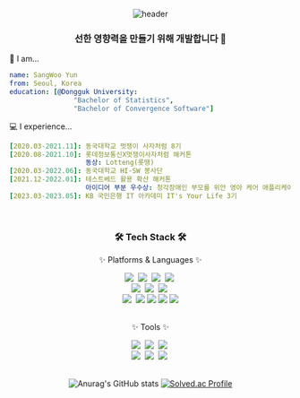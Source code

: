 <div align='center'>

![header](https://capsule-render.vercel.app/api?type=waving&color=auto&height=250&section=header&text=I'm%20Awarduuu!&fontSize=90&animation=fadeIn&fontAlignY=38)
  
</div>

<div align='center' > 
  <h3>
    선한 영향력을 만들기 위해 개발합니다 👋 
  </h3>
</div>

💬 I am...

```yaml
name: SangWoo Yun
from: Seoul, Korea
education: [@Dongguk University:
                "Bachelor of Statistics", 
                "Bachelor of Convergence Software"]
```

💻 I experience...

```yaml
[2020.03-2021.11]: 동국대학교 멋쟁이 사자처럼 8기
[2020.08-2021.10]: 롯데정보통신X멋쟁이사자처럼 해커톤 
                   동상: Lotteng(롯땡)
[2020.03-2022.06]: 동국대학교 HI-SW 봉사단
[2021.12-2022.01]: 테스트베드 활용 확산 해커톤
                   아이디어 부분 우수상: 청각장애인 부모를 위안 영아 케어 애플리케이션
[2023.03-2023.05]: KB 국민은행 IT 아카데미 IT's Your Life 3기
```

<br>

<h3 align="center">🛠️ Tech Stack 🛠️</h3>
<div align="center">
  <p align="center"> ✨ Platforms & Languages ✨ </p>
  <img src="https://img.shields.io/badge/Java-007396?style=flat&logo=java&logoColor=white"/>&nbsp
  <img src="https://img.shields.io/badge/Spring-6DB33F?style=flat&logo=spring&logoColor=white"/>&nbsp
  <img src="https://img.shields.io/badge/Python-3776AB?style=flat&logo=python&logoColor=white"/>&nbsp
  <img src="https://img.shields.io/badge/Django-092E20?style=flat&logo=django&logoColor=white"/>&nbsp

  <br>
  <img src="https://img.shields.io/badge/HTML5-E34F26?style=flat&logo=html5&logoColor=white">&nbsp
  <img src="https://img.shields.io/badge/CSS-1572B6?style=flat&logo=css3&logoColor=white">&nbsp
  <img src="https://img.shields.io/badge/JavaScript-f7df1e?style=flat&logo=javascript&logoColor=white"/></a>&nbsp
  <br>
  <img src="https://img.shields.io/badge/ORACLE-F80000?style=flat&logo=ORACLE&logoColor=white">&nbsp
  <img src="https://img.shields.io/badge/MySQL-4479A1?style=flat&logo=MySQL&logoColor=white"/>
  <img src="https://img.shields.io/badge/Redis-DC382D?style=flat&logo=Redis&logoColor=white"/>
  <img src="https://img.shields.io/badge/EC2-FF9900?style=flat&logo=amazonec2&logoColor=white"/>
  <img src="https://img.shields.io/badge/Docker-2496ED?style=flat&logo=docker&logoColor=white"/>
  <br>
  <br>
  <p align="center"> ✨ Tools ✨ </p>
  <img src="https://img.shields.io/badge/Eclipse-2C2255?style=flat&logo=Eclipse IDE&logoColor=white"/>&nbsp
  <img src="https://img.shields.io/badge/VSCode-007ACC?style=flat&logo=Visual Studio Code&logoColor=white"/>&nbsp
  <img src="https://img.shields.io/badge/IntelliJ-000000?style=flat&logo=IntelliJ IDEA&logoColor=white"/>&nbsp
  <br>
  <img src="https://img.shields.io/badge/Git-F05032?style=flat&logo=Git&logoColor=white"/>&nbsp
  <img src="https://img.shields.io/badge/Figma-F24E1E?style=flat&logo=figma&logoColor=white"/>&nbsp
  <img src="https://img.shields.io/badge/Notion-000000?style=flat&logo=notion&logoColor=white"/>&nbsp<br>
</div>

<br>

<div align="center">
  
  ![Anurag's GitHub stats](https://github-readme-stats.vercel.app/api?username=awarduuu&show_icons=true&theme=synthwave)
  [![Solved.ac Profile](http://mazassumnida.wtf/api/generate_badge?boj=awarduuu)](https://solved.ac/awarduuu)<br/>
  
</div>




